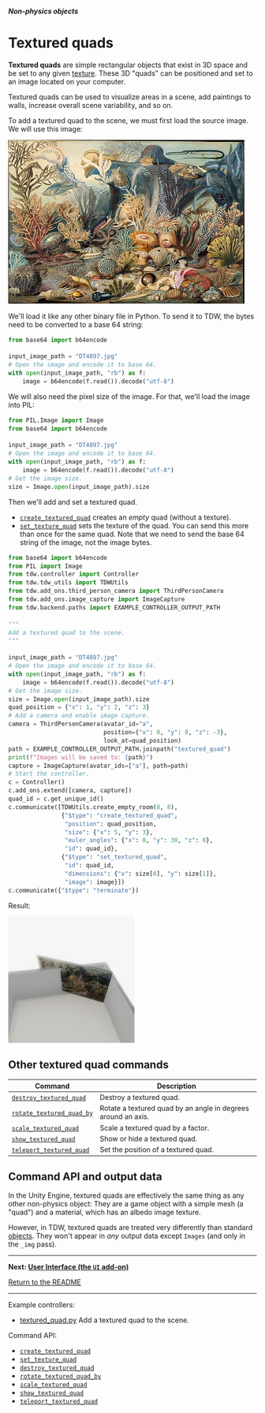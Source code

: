##### Non-physics objects

# Textured quads

**Textured quads** are simple rectangular objects that exist in 3D space and be set to any given [texture](../objects_and_scenes/materials_textures_colors.md). These 3D "quads" can be positioned and set to an image located on your computer. 

Textured quads can be used to visualize areas in a scene, add paintings to walls, increase overall scene variability, and so on.

To add a textured quad to the scene, we must first load the source image. We will use this image:

![](images/DT4897.jpg)

We'll load it like any other binary file in Python. To send it to TDW, the bytes need to be converted to a base 64 string:

```python
from base64 import b64encode

input_image_path = "DT4897.jpg"
# Open the image and encode it to base 64.
with open(input_image_path, "rb") as f:
    image = b64encode(f.read()).decode("utf-8")
```

We will also need the pixel size of the image. For that, we'll load the image into PIL:

```python
from PIL.Image import Image
from base64 import b64encode

input_image_path = "DT4897.jpg"
# Open the image and encode it to base 64.
with open(input_image_path, "rb") as f:
    image = b64encode(f.read()).decode("utf-8")
# Get the image size.
size = Image.open(input_image_path).size
```

Then we'll add and set a textured quad.

- [`create_textured_quad`](../../api/command_api.md#create_textured_quad) creates an *empty* quad (without a texture).
- [`set_texture_quad`](../../api/command_api.md#set_texture_quad) sets the texture of the quad. You can send this more than once for the same quad. Note that we need to send the base 64 string of the image, not the image bytes.

```python
from base64 import b64encode
from PIL import Image
from tdw.controller import Controller
from tdw.tdw_utils import TDWUtils
from tdw.add_ons.third_person_camera import ThirdPersonCamera
from tdw.add_ons.image_capture import ImageCapture
from tdw.backend.paths import EXAMPLE_CONTROLLER_OUTPUT_PATH

"""
Add a textured quad to the scene.
"""

input_image_path = "DT4897.jpg"
# Open the image and encode it to base 64.
with open(input_image_path, "rb") as f:
    image = b64encode(f.read()).decode("utf-8")
# Get the image size.
size = Image.open(input_image_path).size
quad_position = {"x": 1, "y": 2, "z": 3}
# Add a camera and enable image capture.
camera = ThirdPersonCamera(avatar_id="a",
                           position={"x": 0, "y": 8, "z": -3},
                           look_at=quad_position)
path = EXAMPLE_CONTROLLER_OUTPUT_PATH.joinpath("textured_quad")
print(f"Images will be saved to: {path}")
capture = ImageCapture(avatar_ids=["a"], path=path)
# Start the controller.
c = Controller()
c.add_ons.extend([camera, capture])
quad_id = c.get_unique_id()
c.communicate([TDWUtils.create_empty_room(8, 8),
               {"$type": "create_textured_quad",
                "position": quad_position,
                "size": {"x": 5, "y": 3},
                "euler_angles": {"x": 0, "y": 30, "z": 0},
                "id": quad_id},
               {"$type": "set_textured_quad",
                "id": quad_id,
                "dimensions": {"x": size[0], "y": size[1]},
                "image": image}])
c.communicate({"$type": "terminate"})
```

Result:

![](images/textured_quad.jpg)

## Other textured quad commands

| Command                                                      | Description                                                  |
| ------------------------------------------------------------ | ------------------------------------------------------------ |
| [`destroy_textured_quad`](../../api/command_api.md#destroy_textured_quad) | Destroy a textured quad.                                     |
| [`rotate_textured_quad_by`](../../api/command_api.md#rotate_textured_quad_by) | Rotate a textured quad by an angle in degrees around an axis. |
| [`scale_textured_quad`](../../api/command_api.md#scale_textured_quad) | Scale a textured quad by a factor.                           |
| [`show_textured_quad`](../../api/command_api.md#show_textured_quad) | Show or hide a textured quad.                                |
| [`teleport_textured_quad`](../../api/command_api.md#teleport_textured_quad) | Set the position of a textured quad.                         |

## Command API and output data

In the Unity Engine, textured quads are effectively the same thing as any other non-physics object: They are a game object with a simple mesh (a "quad") and a material, which has an albedo image texture. 

However, in TDW, textured quads are treated very differently than standard [objects](../core_concepts/objects.md). They won't appear in *any* output data except `Images` (and only in the `_img` pass).

***

**Next: [User Interface (the `UI` add-on)](ui.md)**

[Return to the README](../../../README.md)

***

Example controllers:

- [textured_quad.py](https://github.com/threedworld-mit/tdw/blob/master/Python/example_controllers/non_physics/textured_quad.py)  Add a textured quad to the scene.

Command API:

- [`create_textured_quad`](../../api/command_api.md#create_textured_quad)
- [`set_texture_quad`](../../api/command_api.md#set_texture_quad)
- [`destroy_textured_quad`](../../api/command_api.md#destroy_textured_quad)
- [`rotate_textured_quad_by`](../../api/command_api.md#rotate_textured_quad_by)
- [`scale_textured_quad`](../../api/command_api.md#scale_textured_quad)
- [`show_textured_quad`](../../api/command_api.md#show_textured_quad)
- [`teleport_textured_quad`](../../api/command_api.md#teleport_textured_quad)